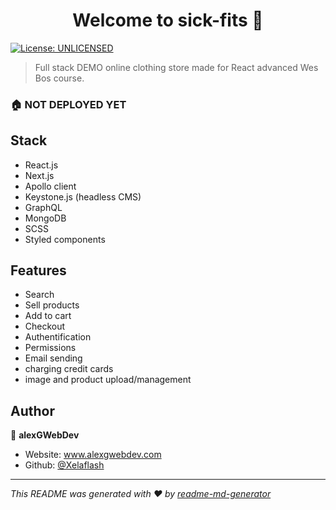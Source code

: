 <h1 align="center">Welcome to sick-fits 👋</h1>
<p>
  <a href="#" target="_blank">
    <img alt="License: UNLICENSED" src="https://img.shields.io/badge/License-UNLICENSED-yellow.svg" />
  </a>
</p>

> Full stack DEMO online clothing store made for React advanced Wes Bos course. 

### 🏠 NOT DEPLOYED YET



## Stack
- React.js
- Next.js
- Apollo client
- Keystone.js (headless CMS)
- GraphQL
- MongoDB
- SCSS
- Styled components

 
## Features
- Search
- Sell products
- Add to cart
- Checkout 
- Authentification
- Permissions
- Email sending
- charging credit cards
- image and product upload/management


## Author
👤 **alexGWebDev**

* Website: www.alexgwebdev.com
* Github: [@Xelaflash](https://github.com/Xelaflash)

***
_This README was generated with ❤️ by [readme-md-generator](https://github.com/kefranabg/readme-md-generator)_
